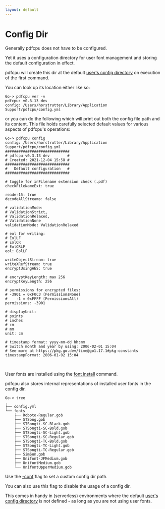```yaml
---
layout: default
---
```


# Config Dir

Generally pdfcpu does not have to be configured.

Yet it uses a configuration directory for user font management and storing the default configuration in effect.

pdfcpu will create this dir at the default [user's config directory](https://golang.org/pkg/os/#UserConfigDir) on execution of the first command.

You can look up its location either like so:

```
Go-> pdfcpu ver -v
pdfcpu: v0.3.13 dev
config: /Users/horstrutter/Library/Application Support/pdfcpu/config.yml
```

or you can do the following which will print out both the config file path and its content. This file holds carefully selected default values for various aspects of pdfcpu's operations:

```
Go-> pdfcpu config
config: /Users/horstrutter/Library/Application Support/pdfcpu/config.yml
#############################
# pdfcpu v0.3.13 dev        #
# Created: 2021-12-04 15:58 #
#############################
#   Default configuration   #
#############################

# toggle for inFilename extension check (.pdf)
checkFileNameExt: true

reader15: true
decodeAllStreams: false

# validationMode:
# ValidationStrict,
# ValidationRelaxed,
# ValidationNone
validationMode: ValidationRelaxed

# eol for writing:
# EolLF
# EolCR
# EolCRLF
eol: EolLF

writeObjectStream: true
writeXRefStream: true
encryptUsingAES: true

# encryptKeyLength: max 256
encryptKeyLength: 256

# permissions for encrypted files:
# -3901 = 0xF0C3 (PermissionsNone)
#    -1 = 0xFFFF (PermissionsAll)
permissions: -3901

# displayUnit:
# points
# inches
# cm
# mm
unit: cm

# timestamp format: yyyy-mm-dd hh:mm
# Switch month and year by using: 2006-02-01 15:04
# See more at https://pkg.go.dev/time@go1.17.1#pkg-constants
timestampFormat: 2006-01-02 15:04
```

<br>

User fonts are installed using the [font install](../fonts/fonts_install.md) command.

pdfcpu also stores internal representations of installed user fonts in the config dir.

```
Go-> tree
.
├── config.yml
└── fonts
    ├── Roboto-Regular.gob
    ├── STSong.gob
    ├── STSongti-SC-Black.gob
    ├── STSongti-SC-Bold.gob
    ├── STSongti-SC-Light.gob
    ├── STSongti-SC-Regular.gob
    ├── STSongti-TC-Bold.gob
    ├── STSongti-TC-Light.gob
    ├── STSongti-TC-Regular.gob
    ├── SimSun.gob
    ├── Unifont-JPMedium.gob
    ├── UnifontMedium.gob
    └── UnifontUpperMedium.gob
```

Use the [-conf](common_flags.md) flag to set a custom config dir path.

You can also use this flag to disable the usage of a config dir.

This comes in handy in (serverless) environments where the default [user's config directory](https://golang.org/pkg/os/#UserConfigDir) is not defined - as long as you are not using user fonts.
